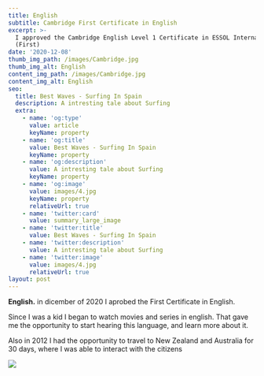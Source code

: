 ```yaml
---
title: English
subtitle: Cambridge First Certificate in English
excerpt: >-
  I approved the Cambridge English Level 1 Certificate in ESSOL International
  (First)
date: '2020-12-08'
thumb_img_path: /images/Cambridge.jpg
thumb_img_alt: English
content_img_path: /images/Cambridge.jpg
content_img_alt: English
seo:
  title: Best Waves - Surfing In Spain
  description: A intresting tale about Surfing
  extra:
    - name: 'og:type'
      value: article
      keyName: property
    - name: 'og:title'
      value: Best Waves - Surfing In Spain
      keyName: property
    - name: 'og:description'
      value: A intresting tale about Surfing
      keyName: property
    - name: 'og:image'
      value: images/4.jpg
      keyName: property
      relativeUrl: true
    - name: 'twitter:card'
      value: summary_large_image
    - name: 'twitter:title'
      value: Best Waves - Surfing In Spain
    - name: 'twitter:description'
      value: A intresting tale about Surfing
    - name: 'twitter:image'
      value: images/4.jpg
      relativeUrl: true
layout: post
---
```

**English.** in dicember of 2020 I aprobed the First Certificate in English.

Since I was a kid I began to watch movies and series in english. That gave me the opportunity to start hearing this language, and learn more about it.

Also in 2012 I had the opportunity to travel to New Zealand and Australia for 30 days, where I was able to interact with the citizens

![](/images/nz.jpg)
